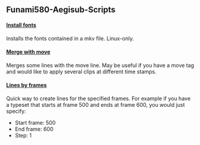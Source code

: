 ## Funami580-Aegisub-Scripts
#### [Install fonts](/InstallFonts)
Installs the fonts contained in a mkv file. Linux-only.

#### [Merge with move](/MergeWithMove)
Merges some lines with the move line. May be useful if you have a move tag
and would like to apply several clips at different time stamps.

#### [Lines by frames](/LinesByFrames)
Quick way to create lines for the specified frames. For example if you have
a typeset that starts at frame 500 and ends at frame 600, you would just specify:
* Start frame: 500
* End frame: 600
* Step: 1